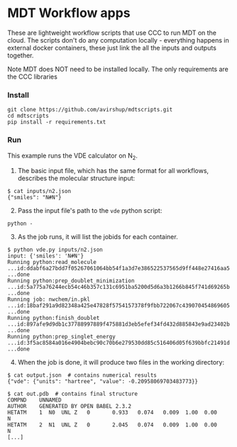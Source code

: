# MDT Workflow apps

These are lightweight workflow scripts that use CCC to run MDT on the cloud. The scripts don't do any computation locally - everything happens in external docker containers, these just link the all the inputs and outputs together.

Note MDT does NOT need to be installed locally. The only requirements are the CCC libraries

### Install

```
git clone https://github.com/avirshup/mdtscripts.git
cd mdtscripts
pip install -r requirements.txt
```

### Run

This example runs the VDE calculator on N<sub>2</sub>.

1. The basic input file, which has the same format for all workflows, describes the molecular structure input:
 ```
$ cat inputs/n2.json
{"smiles": "N#N"}
```

2. Pass the input file's path to the `vde` python script:
```
python -
```

3. As the job runs, it will list the jobids for each container.
 
```
$ python vde.py inputs/n2.json 
input: {'smiles': 'N#N'}
Running python:read_molecule ...id:ddabf6a27bdd7f05267061064bb54f1a3d7e386522537565d9ff448e27416aa5 ...done
Running python:prep_doublet_minimization ...id:5a775a76244ecb54c46b357c131c6951ba5200d5d6a3b1266b845f741d69265b ...done
Running job: nwchem/in.pkl ...id:18baf291a9d82348a425e47828f5754157378f9fbb722067c439070454869605 ...done
Running python:finish_doublet ...id:897afe9d9db1c37788997889f475881d3eb5efef34fd432d885843e9ad23402b ...done
Running python:prep_singlet_energy ...id:3f5ac8584a016e4904bebc90c70b6e279530dd85c516406d05f639bbfc21491d ...done
```

4. When the job is done, it will produce two files in the working directory:

```
$ cat output.json  # contains numerical results
{"vde": {"units": "hartree", "value": -0.20958069703483773}}
```

```
$ cat out.pdb  # contains final structure
COMPND    UNNAMED
AUTHOR    GENERATED BY OPEN BABEL 2.3.2
HETATM    1  N0  UNL Z   0       0.933   0.074   0.009  1.00  0.00           N  
HETATM    2  N1  UNL Z   0       2.045   0.074   0.009  1.00  0.00           N  
[...]
```






